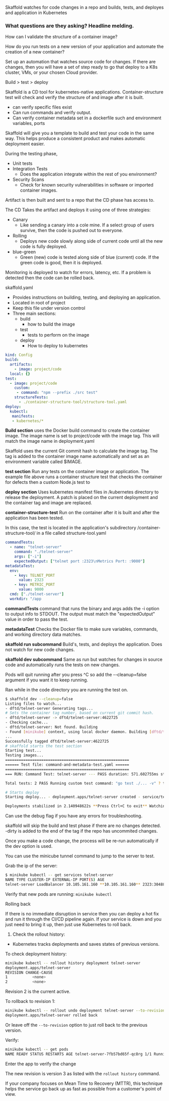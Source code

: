 
Skaffold watches for code changes in a repo and builds, tests, and deployes and application in Kubernetes

### What questions are they asking? Headline melding.

How can I validate the structure of a container image?

How do you run tests on a new version of your application and automate the creation of a new container?

Set up an automation that watches source code for changes. If there are changes, then you will have a set of step ready to go that deploy to a K8s cluster, VMs, or your chosen Cloud provider.

Build > test > deploy

Skaffold is a CD tool for kubernetes-native applications.
Container-structure test will check and verify the structure of and image after it is built.
- can verify specific files exist
- Can run commands and verify output.
- Can verify container metadata set in a dockerfile such and environment variables, ports

Skaffold will give you a template to build and test your code in the same way. This helps produce a consistent product and makes automatic deployment easier. 

During the testing phase, 
- Unit tests
- Integration Tests
	- Does the application integrate within the rest of you environment?
- Security Scans
	- Check for known security vulnerabilities in software or imported container images. 

Artifact is then built and sent to a repo that the CD phase has access to.

The CD Takes the artifact and deploys it using one of three strategies:
- Canary
	- Like sending a canary into a cole mine. If a select group of users survive, then the code is pushed out to everyone. 
- Rolling
	- Deploys new code slowly along side of current code until all the new code is fully deployed. 
- blue-green
	- Green (new) code is tested along side of blue (current)  code. If the green code is good, then it is deployed. 

Monitoring is deployed to watch for errors, latency, etc. If a problem is detected then the code can be rolled back. 

skaffold.yaml
- Provides instructions on building, testing, and deploying an application. 
- Located in root of project
- Keep this file under version control
- Three main sections: 
	- build
		- how to build the image
	- test
		- tests to perform on the image
	- deploy
		- How to deploy to kubernetes

```yaml
kind: Config
build:
  artifacts:
    - image: project/code
  local: {}
test:
  - image: project/code
	custom:
     - command: "npm --prefix ./src test"
    structureTests:
      - ./container-structure-tool/structure-tool.yaml
deploy:
  kubectl:
   manifests:
   - kubernetes/*
```

**Build section** uses the Docker build command to create the container image. The image name is set to project/code with the image tag. This will match the image name in deployment.yaml

Skaffold uses the current Git commit hash to calculate the image tag. The tag is added to the container image name automatically and set as an environment variable called $IMAGE.

**test section**
Run any tests on the container image or application. The example file above runs a container structure test that checks the container for defects then a custom Node.js test to 

**deploy section**
Uses kubernetes manifest files in /kubernetes directory to release the deployment. A patch is placed on the current deployment and the container tag and image are replaced. 

**container-structure-test**
Run on the container after it is built and after the application has been tested. 

In this case, the test is located in the application's subdirectory /container-structure-tool/ in a file called structure-tool.yaml

```yaml
commandTests:
  - name: "telnet-server"
	command: "./telnet-server"
    args: ["-i"]
    expectedOutput: ["telnet port :2323\nMetrics Port: :9000"]
metadataTest:
  env:
    - key: TELNET_PORT
      value: 2323
    - key: METRIC_PORT
      value: 9000
  cmd: ["./telnet-server"]
  workdir: "/app
```

**commandTests**
command that runs the binary and args adds the -i option to output info to STDOUT. The output must match the "expectedOutput" value in order to pass the test. 

**metadataTest**
Checks the Docker file to make sure variables, commands, and working directory data matches. 

**skaffold run subcommand**
Build's, tests, and deploys the application. Does not watch for new code changes. 

**skaffold dev subcommand**
Same as run but watches for changes in source code and automatically runs the tests on new changes. 

Pods will quit running after you press ^C so add the --cleanup=false argument if you want it to keep running. 

Ran while in the code directory you are running the test on. 
```bash
$ skaffold dev --cleanup=false 
Listing files to watch... 
- dftd/telnet-server Generating tags... 
# Sets the container tag number, based on current git commit hash.
- dftd/telnet-server -> dftd/telnet-server:4622725 
- Checking cache... 
- dftd/telnet-server: Not found. Building 
- Found [minikube] context, using local docker daemon. Building [dftd/telnet-server]
...
Successfully tagged dftd/telnet-server:4622725
# skaffold starts the test section
Starting test...
Testing images...
=======================================================
====== Test file: command-and-metadata-test.yaml ======
=======================================================
=== RUN: Command Test: telnet-server --- PASS duration: 571.602755ms stdout: telnet port :2323 Metrics Port: :9000 === RUN: Metadata Test --- PASS duration: 0s ======================================================= ======================= RESULTS ======================= ======================================================= Passes: 2 Failures: 0 Duration: 571.602755ms

Total tests: 2 PASS Running custom test command: "go test ./... -v" ? telnet-server [no test files] ? telnet-server/metrics [no test files] === RUN TestServerRun Mocked charge notification function TestServerRun: server_test.go:23: PASS: Run() --- PASS: TestServerRun (0.00s) PASS ok telnet-server/telnet (cached) Command finished successfully.

# Starts deploy
Starting deploy... - deployment.apps/telnet-server created - service/telnet-server created - service/telnet-server-metrics created Waiting for deployments to stabilize... - deployment/telnet-server: waiting for rollout to finish: 0 of 2 updated replicas are available... - pod/telnet-server-6497d64d7f-j8jq5: creating container telnet-server - pod/telnet-server-6497d64d7f-sx5ll: creating container telnet-server - deployment/telnet-server: waiting for rollout to finish: 1 of 2 updated replicas are available... - deployment/telnet-server is ready.

Deployments stabilized in 2.140948622s **Press Ctrl+C to exit** Watching for changes...

```

Can use the debug flag if you have any errors for troubleshooting. 

skaffold will skip the build and test phase if there are no changes detected. -dirty is added to the end of the tag if the repo has uncommited changes. 

Once you make a code change, the process will be re-run automatically if the dev option is used. 

You can use the minicube tunnel command to jump to the server to test.

Grab the ip of the server:
```bash
$ minikube kubectl -- get services telnet-server
NAME TYPE CLUSTER-IP EXTERNAL-IP PORT(S) AGE 
telnet-server LoadBalancer 10.105.161.160 **10.105.161.160** 2323:30488/TCP 6m40s
```

Verify that new pods are running:
`minikube kubectl`

Rolling back

If there is no immediate disruption in service then you can deploy a hot fix and run it through the CI/CD pipeline again. If your service is down and you just need to bring it up, then just use Kubernetes to roll back.

1. Check the rollout history:
- Kubernetes tracks deployments and saves states of previous versions.  

To check deployment history:
```bash
minikube kubectl -- rollout history deployment telnet-server
deployment.apps/telnet-server
REVISION CHANGE-CAUSE
1           <none>
2           <none>
```

Revision 2 is the current active. 

To rollback to revision 1:
```bash
minikube kubectl -- rollout undo deployment telnet-server --to-revision=1
deployment.apps/telnet-server rolled back
```

Or leave off the `--to-revision` option to just roll back to the previous version. 

Verify:
```bash
minikube kubectl -- get pods
NAME READY STATUS RESTARTS AGE telnet-server-7fb57bd65f-qc8rg 1/1 Running 0 28s telnet-server-7fb57bd65f-wv4t9 1/1 Running 0 29s
```

Enter the app to verify the change

The new revision is version 3 as listed with the `rollout history` command.

If your company focuses on Mean Time to Recovery (MTTR), this technique helps the service go back up as fast as possible from a customer's point of view. 